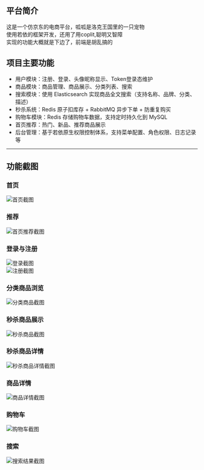 
## 平台简介
这是一个仿京东的电商平台，呱呱是洛克王国里的一只宠物  
使用若依的框架开发，还用了用coplit,聪明又智障  
实现的功能大概就是下边了，前端是胡乱搞的  


## 项目主要功能

-  用户模块：注册、登录、头像昵称显示、Token登录态维护  
-  商品模块：商品管理、商品展示、分类列表、搜索  
-  搜索模块：使用 Elasticsearch 实现商品全文搜索（支持名称、品牌、分类、描述）  
-  秒杀系统：Redis 原子扣库存 + RabbitMQ 异步下单 + 防重复购买  
-  购物车模块：Redis 存储购物车数据，支持定时持久化到 MySQL  
-  首页推荐：热门、新品、推荐商品展示  
-  后台管理：基于若依原生权限控制体系，支持菜单配置、角色权限、日志记录等  

---

## 功能截图
###  首页
![首页截图](./zguaguaPic/home.png) 
###  推荐
![首页推荐截图](./zguaguaPic/recommend.png)   
###  登录与注册
![登录截图](./zguaguaPic/login.png)  
![注册截图](./zguaguaPic/register.png)  
###  分类商品浏览
![分类商品截图](./zguaguaPic/category.png)  
###  秒杀商品展示
![秒杀商品截图](./zguaguaPic/seckillProducts.png)  
###  秒杀商品详情
![秒杀商品详情截图](./zguaguaPic/seckillDetail.png)  
###  商品详情
![商品详情截图](./zguaguaPic/productDetail.png)  
###  购物车
![购物车截图](./zguaguaPic/cart.png)  
###  搜索
![搜索结果截图](./zguaguaPic/search.png)  


